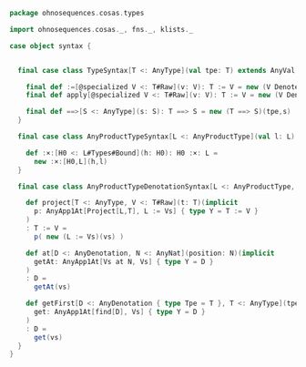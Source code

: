 
```scala
package ohnosequences.cosas.types

import ohnosequences.cosas._, fns._, klists._

case object syntax {


  final case class TypeSyntax[T <: AnyType](val tpe: T) extends AnyVal {

    final def :=[@specialized V <: T#Raw](v: V): T := V = new (V Denotes T)(v)
    final def apply[@specialized V <: T#Raw](v: V): T := V = new (V Denotes T)(v)

    final def ==>[S <: AnyType](s: S): T ==> S = new (T ==> S)(tpe,s)
  }

  final case class AnyProductTypeSyntax[L <: AnyProductType](val l: L) extends AnyVal {

    def :×:[H0 <: L#Types#Bound](h: H0): H0 :×: L =
      new :×:[H0,L](h,l)
  }

  final case class AnyProductTypeDenotationSyntax[L <: AnyProductType, Vs <: L#Raw](val vs: Vs) extends AnyVal {

    def project[T <: AnyType, V <: T#Raw](t: T)(implicit
      p: AnyApp1At[Project[L,T], L := Vs] { type Y = T := V }
    )
    : T := V =
      p( new (L := Vs)(vs) )

    def at[D <: AnyDenotation, N <: AnyNat](position: N)(implicit
      getAt: AnyApp1At[Vs at N, Vs] { type Y = D }
    )
    : D =
      getAt(vs)

    def getFirst[D <: AnyDenotation { type Tpe = T }, T <: AnyType](tpe: T)(implicit
      get: AnyApp1At[find[D], Vs] { type Y = D }
    )
    : D =
      get(vs)
  }
}

```




[test/scala/cosas/asserts.scala]: ../../../../test/scala/cosas/asserts.scala.md
[test/scala/cosas/DenotationTests.scala]: ../../../../test/scala/cosas/DenotationTests.scala.md
[test/scala/cosas/EqualityTests.scala]: ../../../../test/scala/cosas/EqualityTests.scala.md
[test/scala/cosas/DependentFunctionsTests.scala]: ../../../../test/scala/cosas/DependentFunctionsTests.scala.md
[test/scala/cosas/KListsTests.scala]: ../../../../test/scala/cosas/KListsTests.scala.md
[test/scala/cosas/RecordTests.scala]: ../../../../test/scala/cosas/RecordTests.scala.md
[test/scala/cosas/NatTests.scala]: ../../../../test/scala/cosas/NatTests.scala.md
[test/scala/cosas/TypeUnionTests.scala]: ../../../../test/scala/cosas/TypeUnionTests.scala.md
[main/scala/cosas/package.scala]: ../package.scala.md
[main/scala/cosas/types/package.scala]: package.scala.md
[main/scala/cosas/types/types.scala]: types.scala.md
[main/scala/cosas/types/parsing.scala]: parsing.scala.md
[main/scala/cosas/types/productTypes.scala]: productTypes.scala.md
[main/scala/cosas/types/syntax.scala]: syntax.scala.md
[main/scala/cosas/types/project.scala]: project.scala.md
[main/scala/cosas/types/denotations.scala]: denotations.scala.md
[main/scala/cosas/types/functionTypes.scala]: functionTypes.scala.md
[main/scala/cosas/types/serialization.scala]: serialization.scala.md
[main/scala/cosas/klists/replace.scala]: ../klists/replace.scala.md
[main/scala/cosas/klists/cons.scala]: ../klists/cons.scala.md
[main/scala/cosas/klists/klists.scala]: ../klists/klists.scala.md
[main/scala/cosas/klists/take.scala]: ../klists/take.scala.md
[main/scala/cosas/klists/package.scala]: ../klists/package.scala.md
[main/scala/cosas/klists/takeFirst.scala]: ../klists/takeFirst.scala.md
[main/scala/cosas/klists/toList.scala]: ../klists/toList.scala.md
[main/scala/cosas/klists/filter.scala]: ../klists/filter.scala.md
[main/scala/cosas/klists/pick.scala]: ../klists/pick.scala.md
[main/scala/cosas/klists/drop.scala]: ../klists/drop.scala.md
[main/scala/cosas/klists/map.scala]: ../klists/map.scala.md
[main/scala/cosas/klists/at.scala]: ../klists/at.scala.md
[main/scala/cosas/klists/syntax.scala]: ../klists/syntax.scala.md
[main/scala/cosas/klists/fold.scala]: ../klists/fold.scala.md
[main/scala/cosas/klists/noDuplicates.scala]: ../klists/noDuplicates.scala.md
[main/scala/cosas/klists/slice.scala]: ../klists/slice.scala.md
[main/scala/cosas/klists/find.scala]: ../klists/find.scala.md
[main/scala/cosas/records/package.scala]: ../records/package.scala.md
[main/scala/cosas/records/recordTypes.scala]: ../records/recordTypes.scala.md
[main/scala/cosas/records/syntax.scala]: ../records/syntax.scala.md
[main/scala/cosas/records/reorder.scala]: ../records/reorder.scala.md
[main/scala/cosas/typeUnions/typeUnions.scala]: ../typeUnions/typeUnions.scala.md
[main/scala/cosas/typeUnions/package.scala]: ../typeUnions/package.scala.md
[main/scala/cosas/fns/predicates.scala]: ../fns/predicates.scala.md
[main/scala/cosas/fns/instances.scala]: ../fns/instances.scala.md
[main/scala/cosas/fns/package.scala]: ../fns/package.scala.md
[main/scala/cosas/fns/syntax.scala]: ../fns/syntax.scala.md
[main/scala/cosas/fns/functions.scala]: ../fns/functions.scala.md
[main/scala/cosas/subtyping.scala]: ../subtyping.scala.md
[main/scala/cosas/witness.scala]: ../witness.scala.md
[main/scala/cosas/equality.scala]: ../equality.scala.md
[main/scala/cosas/Nat.scala]: ../Nat.scala.md
[main/scala/cosas/Bool.scala]: ../Bool.scala.md